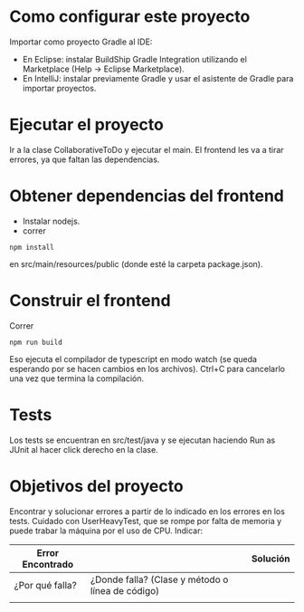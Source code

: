 # Como configurar este proyecto

Importar como proyecto Gradle al IDE:
- En Eclipse: instalar BuildShip Gradle Integration utilizando el Marketplace (Help -> Eclipse Marketplace). 
- En IntelliJ: instalar previamente Gradle y usar el asistente de Gradle para importar proyectos.

# Ejecutar el proyecto

Ir a la clase CollaborativeToDo y ejecutar el main. El frontend les va a tirar errores, ya que faltan las dependencias.

# Obtener dependencias del frontend
- Instalar nodejs.
- correr
```
npm install
```

en src/main/resources/public (donde esté la carpeta package.json).

# Construir el frontend

Correr

```
npm run build
```

Eso ejecuta el compilador de typescript en modo watch (se queda esperando por se hacen cambios en los archivos). Ctrl+C para cancelarlo una vez que termina la compilación.

# Tests

Los tests se encuentran en src/test/java y se ejecutan haciendo Run as JUnit al hacer click derecho en la clase.

# Objetivos del proyecto

Encontrar y solucionar errores a partir de lo indicado en los errores en los tests. Cuidado con UserHeavyTest, que se rompe por falta de memoria y puede trabar la máquina por el uso de CPU.
Indicar:

 | Error Encontrado |                                                  | Solución |
 | ---------------- | ------------------------------------------------ | -------- |
 | ¿Por qué falla?  | ¿Donde falla? (Clase y método o línea de código) |          |
 |                  |                                                  |          |

